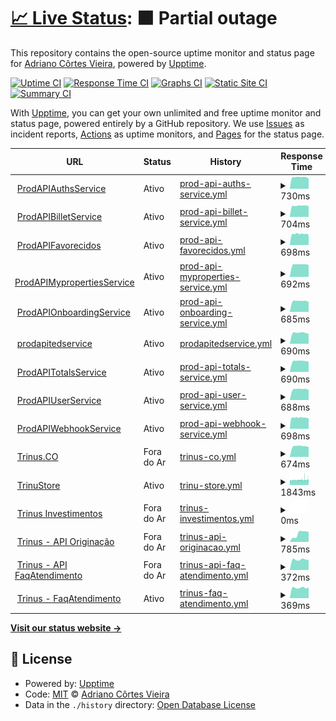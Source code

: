 # [📈 Live Status](https://adrianocortes.github.io/TrinusTech): <!--live status--> **🟧 Partial outage**

This repository contains the open-source uptime monitor and status page for [Adriano Côrtes Vieira](https://adrianocortes.github.io/TrinusTech), powered by [Upptime](https://github.com/upptime/upptime).

[![Uptime CI](https://github.com/adrianocortes/TrinusTech/workflows/Uptime%20CI/badge.svg)](https://github.com/adrianocortes/TrinusTech/actions?query=workflow%3A%22Uptime+CI%22)
[![Response Time CI](https://github.com/adrianocortes/TrinusTech/workflows/Response%20Time%20CI/badge.svg)](https://github.com/adrianocortes/TrinusTech/actions?query=workflow%3A%22Response+Time+CI%22)
[![Graphs CI](https://github.com/adrianocortes/TrinusTech/workflows/Graphs%20CI/badge.svg)](https://github.com/adrianocortes/TrinusTech/actions?query=workflow%3A%22Graphs+CI%22)
[![Static Site CI](https://github.com/adrianocortes/TrinusTech/workflows/Static%20Site%20CI/badge.svg)](https://github.com/adrianocortes/TrinusTech/actions?query=workflow%3A%22Static+Site+CI%22)
[![Summary CI](https://github.com/adrianocortes/TrinusTech/workflows/Summary%20CI/badge.svg)](https://github.com/adrianocortes/TrinusTech/actions?query=workflow%3A%22Summary+CI%22)

With [Upptime](https://upptime.js.org), you can get your own unlimited and free uptime monitor and status page, powered entirely by a GitHub repository. We use [Issues](https://github.com/adrianocortes/TrinusTech/issues) as incident reports, [Actions](https://github.com/adrianocortes/TrinusTech/actions) as uptime monitors, and [Pages](https://adrianocortes.github.io/TrinusTech) for the status page.

<!--start: status pages-->
<!-- This summary is generated by Upptime (https://github.com/upptime/upptime) -->
<!-- Do not edit this manually, your changes will be overwritten -->
<!-- prettier-ignore -->
| URL | Status | History | Response Time | Uptime |
| --- | ------ | ------- | ------------- | ------ |
| <img alt="" src="https://favicons.githubusercontent.com/prodapiauthservice.azurewebsites.net" height="13"> [ProdAPIAuthsService](https://prodapiauthservice.azurewebsites.net/swagger/index.html) | Ativo | [prod-api-auths-service.yml](https://github.com/adrianocortes/TrinusTech/commits/HEAD/history/prod-api-auths-service.yml) | <details><summary><img alt="Response time graph" src="./graphs/prod-api-auths-service/response-time-week.png" height="20"> 730ms</summary><br><a href="https://adrianocortes.github.io/TrinusTech/history/prod-api-auths-service"><img alt="Response time 726" src="https://img.shields.io/endpoint?url=https%3A%2F%2Fraw.githubusercontent.com%2Fadrianocortes%2FTrinusTech%2FHEAD%2Fapi%2Fprod-api-auths-service%2Fresponse-time.json"></a><br><a href="https://adrianocortes.github.io/TrinusTech/history/prod-api-auths-service"><img alt="24-hour response time 643" src="https://img.shields.io/endpoint?url=https%3A%2F%2Fraw.githubusercontent.com%2Fadrianocortes%2FTrinusTech%2FHEAD%2Fapi%2Fprod-api-auths-service%2Fresponse-time-day.json"></a><br><a href="https://adrianocortes.github.io/TrinusTech/history/prod-api-auths-service"><img alt="7-day response time 730" src="https://img.shields.io/endpoint?url=https%3A%2F%2Fraw.githubusercontent.com%2Fadrianocortes%2FTrinusTech%2FHEAD%2Fapi%2Fprod-api-auths-service%2Fresponse-time-week.json"></a><br><a href="https://adrianocortes.github.io/TrinusTech/history/prod-api-auths-service"><img alt="30-day response time 724" src="https://img.shields.io/endpoint?url=https%3A%2F%2Fraw.githubusercontent.com%2Fadrianocortes%2FTrinusTech%2FHEAD%2Fapi%2Fprod-api-auths-service%2Fresponse-time-month.json"></a><br><a href="https://adrianocortes.github.io/TrinusTech/history/prod-api-auths-service"><img alt="1-year response time 726" src="https://img.shields.io/endpoint?url=https%3A%2F%2Fraw.githubusercontent.com%2Fadrianocortes%2FTrinusTech%2FHEAD%2Fapi%2Fprod-api-auths-service%2Fresponse-time-year.json"></a></details> | <details><summary><a href="https://adrianocortes.github.io/TrinusTech/history/prod-api-auths-service">100.00%</a></summary><a href="https://adrianocortes.github.io/TrinusTech/history/prod-api-auths-service"><img alt="All-time uptime 100.00%" src="https://img.shields.io/endpoint?url=https%3A%2F%2Fraw.githubusercontent.com%2Fadrianocortes%2FTrinusTech%2FHEAD%2Fapi%2Fprod-api-auths-service%2Fuptime.json"></a><br><a href="https://adrianocortes.github.io/TrinusTech/history/prod-api-auths-service"><img alt="24-hour uptime 100.00%" src="https://img.shields.io/endpoint?url=https%3A%2F%2Fraw.githubusercontent.com%2Fadrianocortes%2FTrinusTech%2FHEAD%2Fapi%2Fprod-api-auths-service%2Fuptime-day.json"></a><br><a href="https://adrianocortes.github.io/TrinusTech/history/prod-api-auths-service"><img alt="7-day uptime 100.00%" src="https://img.shields.io/endpoint?url=https%3A%2F%2Fraw.githubusercontent.com%2Fadrianocortes%2FTrinusTech%2FHEAD%2Fapi%2Fprod-api-auths-service%2Fuptime-week.json"></a><br><a href="https://adrianocortes.github.io/TrinusTech/history/prod-api-auths-service"><img alt="30-day uptime 100.00%" src="https://img.shields.io/endpoint?url=https%3A%2F%2Fraw.githubusercontent.com%2Fadrianocortes%2FTrinusTech%2FHEAD%2Fapi%2Fprod-api-auths-service%2Fuptime-month.json"></a><br><a href="https://adrianocortes.github.io/TrinusTech/history/prod-api-auths-service"><img alt="1-year uptime 100.00%" src="https://img.shields.io/endpoint?url=https%3A%2F%2Fraw.githubusercontent.com%2Fadrianocortes%2FTrinusTech%2FHEAD%2Fapi%2Fprod-api-auths-service%2Fuptime-year.json"></a></details>
| <img alt="" src="https://favicons.githubusercontent.com/prodapibilletservice.azurewebsites.net" height="13"> [ProdAPIBilletService](https://prodapibilletservice.azurewebsites.net/swagger/index.html) | Ativo | [prod-api-billet-service.yml](https://github.com/adrianocortes/TrinusTech/commits/HEAD/history/prod-api-billet-service.yml) | <details><summary><img alt="Response time graph" src="./graphs/prod-api-billet-service/response-time-week.png" height="20"> 704ms</summary><br><a href="https://adrianocortes.github.io/TrinusTech/history/prod-api-billet-service"><img alt="Response time 711" src="https://img.shields.io/endpoint?url=https%3A%2F%2Fraw.githubusercontent.com%2Fadrianocortes%2FTrinusTech%2FHEAD%2Fapi%2Fprod-api-billet-service%2Fresponse-time.json"></a><br><a href="https://adrianocortes.github.io/TrinusTech/history/prod-api-billet-service"><img alt="24-hour response time 678" src="https://img.shields.io/endpoint?url=https%3A%2F%2Fraw.githubusercontent.com%2Fadrianocortes%2FTrinusTech%2FHEAD%2Fapi%2Fprod-api-billet-service%2Fresponse-time-day.json"></a><br><a href="https://adrianocortes.github.io/TrinusTech/history/prod-api-billet-service"><img alt="7-day response time 704" src="https://img.shields.io/endpoint?url=https%3A%2F%2Fraw.githubusercontent.com%2Fadrianocortes%2FTrinusTech%2FHEAD%2Fapi%2Fprod-api-billet-service%2Fresponse-time-week.json"></a><br><a href="https://adrianocortes.github.io/TrinusTech/history/prod-api-billet-service"><img alt="30-day response time 696" src="https://img.shields.io/endpoint?url=https%3A%2F%2Fraw.githubusercontent.com%2Fadrianocortes%2FTrinusTech%2FHEAD%2Fapi%2Fprod-api-billet-service%2Fresponse-time-month.json"></a><br><a href="https://adrianocortes.github.io/TrinusTech/history/prod-api-billet-service"><img alt="1-year response time 711" src="https://img.shields.io/endpoint?url=https%3A%2F%2Fraw.githubusercontent.com%2Fadrianocortes%2FTrinusTech%2FHEAD%2Fapi%2Fprod-api-billet-service%2Fresponse-time-year.json"></a></details> | <details><summary><a href="https://adrianocortes.github.io/TrinusTech/history/prod-api-billet-service">100.00%</a></summary><a href="https://adrianocortes.github.io/TrinusTech/history/prod-api-billet-service"><img alt="All-time uptime 100.00%" src="https://img.shields.io/endpoint?url=https%3A%2F%2Fraw.githubusercontent.com%2Fadrianocortes%2FTrinusTech%2FHEAD%2Fapi%2Fprod-api-billet-service%2Fuptime.json"></a><br><a href="https://adrianocortes.github.io/TrinusTech/history/prod-api-billet-service"><img alt="24-hour uptime 100.00%" src="https://img.shields.io/endpoint?url=https%3A%2F%2Fraw.githubusercontent.com%2Fadrianocortes%2FTrinusTech%2FHEAD%2Fapi%2Fprod-api-billet-service%2Fuptime-day.json"></a><br><a href="https://adrianocortes.github.io/TrinusTech/history/prod-api-billet-service"><img alt="7-day uptime 100.00%" src="https://img.shields.io/endpoint?url=https%3A%2F%2Fraw.githubusercontent.com%2Fadrianocortes%2FTrinusTech%2FHEAD%2Fapi%2Fprod-api-billet-service%2Fuptime-week.json"></a><br><a href="https://adrianocortes.github.io/TrinusTech/history/prod-api-billet-service"><img alt="30-day uptime 100.00%" src="https://img.shields.io/endpoint?url=https%3A%2F%2Fraw.githubusercontent.com%2Fadrianocortes%2FTrinusTech%2FHEAD%2Fapi%2Fprod-api-billet-service%2Fuptime-month.json"></a><br><a href="https://adrianocortes.github.io/TrinusTech/history/prod-api-billet-service"><img alt="1-year uptime 100.00%" src="https://img.shields.io/endpoint?url=https%3A%2F%2Fraw.githubusercontent.com%2Fadrianocortes%2FTrinusTech%2FHEAD%2Fapi%2Fprod-api-billet-service%2Fuptime-year.json"></a></details>
| <img alt="" src="https://favicons.githubusercontent.com/prodapifavorecidos.azurewebsites.net" height="13"> [ProdAPIFavorecidos](https://prodapifavorecidos.azurewebsites.net/swagger/index.html) | Ativo | [prod-api-favorecidos.yml](https://github.com/adrianocortes/TrinusTech/commits/HEAD/history/prod-api-favorecidos.yml) | <details><summary><img alt="Response time graph" src="./graphs/prod-api-favorecidos/response-time-week.png" height="20"> 698ms</summary><br><a href="https://adrianocortes.github.io/TrinusTech/history/prod-api-favorecidos"><img alt="Response time 695" src="https://img.shields.io/endpoint?url=https%3A%2F%2Fraw.githubusercontent.com%2Fadrianocortes%2FTrinusTech%2FHEAD%2Fapi%2Fprod-api-favorecidos%2Fresponse-time.json"></a><br><a href="https://adrianocortes.github.io/TrinusTech/history/prod-api-favorecidos"><img alt="24-hour response time 634" src="https://img.shields.io/endpoint?url=https%3A%2F%2Fraw.githubusercontent.com%2Fadrianocortes%2FTrinusTech%2FHEAD%2Fapi%2Fprod-api-favorecidos%2Fresponse-time-day.json"></a><br><a href="https://adrianocortes.github.io/TrinusTech/history/prod-api-favorecidos"><img alt="7-day response time 698" src="https://img.shields.io/endpoint?url=https%3A%2F%2Fraw.githubusercontent.com%2Fadrianocortes%2FTrinusTech%2FHEAD%2Fapi%2Fprod-api-favorecidos%2Fresponse-time-week.json"></a><br><a href="https://adrianocortes.github.io/TrinusTech/history/prod-api-favorecidos"><img alt="30-day response time 694" src="https://img.shields.io/endpoint?url=https%3A%2F%2Fraw.githubusercontent.com%2Fadrianocortes%2FTrinusTech%2FHEAD%2Fapi%2Fprod-api-favorecidos%2Fresponse-time-month.json"></a><br><a href="https://adrianocortes.github.io/TrinusTech/history/prod-api-favorecidos"><img alt="1-year response time 695" src="https://img.shields.io/endpoint?url=https%3A%2F%2Fraw.githubusercontent.com%2Fadrianocortes%2FTrinusTech%2FHEAD%2Fapi%2Fprod-api-favorecidos%2Fresponse-time-year.json"></a></details> | <details><summary><a href="https://adrianocortes.github.io/TrinusTech/history/prod-api-favorecidos">100.00%</a></summary><a href="https://adrianocortes.github.io/TrinusTech/history/prod-api-favorecidos"><img alt="All-time uptime 100.00%" src="https://img.shields.io/endpoint?url=https%3A%2F%2Fraw.githubusercontent.com%2Fadrianocortes%2FTrinusTech%2FHEAD%2Fapi%2Fprod-api-favorecidos%2Fuptime.json"></a><br><a href="https://adrianocortes.github.io/TrinusTech/history/prod-api-favorecidos"><img alt="24-hour uptime 100.00%" src="https://img.shields.io/endpoint?url=https%3A%2F%2Fraw.githubusercontent.com%2Fadrianocortes%2FTrinusTech%2FHEAD%2Fapi%2Fprod-api-favorecidos%2Fuptime-day.json"></a><br><a href="https://adrianocortes.github.io/TrinusTech/history/prod-api-favorecidos"><img alt="7-day uptime 100.00%" src="https://img.shields.io/endpoint?url=https%3A%2F%2Fraw.githubusercontent.com%2Fadrianocortes%2FTrinusTech%2FHEAD%2Fapi%2Fprod-api-favorecidos%2Fuptime-week.json"></a><br><a href="https://adrianocortes.github.io/TrinusTech/history/prod-api-favorecidos"><img alt="30-day uptime 100.00%" src="https://img.shields.io/endpoint?url=https%3A%2F%2Fraw.githubusercontent.com%2Fadrianocortes%2FTrinusTech%2FHEAD%2Fapi%2Fprod-api-favorecidos%2Fuptime-month.json"></a><br><a href="https://adrianocortes.github.io/TrinusTech/history/prod-api-favorecidos"><img alt="1-year uptime 100.00%" src="https://img.shields.io/endpoint?url=https%3A%2F%2Fraw.githubusercontent.com%2Fadrianocortes%2FTrinusTech%2FHEAD%2Fapi%2Fprod-api-favorecidos%2Fuptime-year.json"></a></details>
| <img alt="" src="https://favicons.githubusercontent.com/prodapimypropertiesservice.azurewebsites.net" height="13"> [ProdAPIMypropertiesService](https://prodapimypropertiesservice.azurewebsites.net/swagger/index.html) | Ativo | [prod-api-myproperties-service.yml](https://github.com/adrianocortes/TrinusTech/commits/HEAD/history/prod-api-myproperties-service.yml) | <details><summary><img alt="Response time graph" src="./graphs/prod-api-myproperties-service/response-time-week.png" height="20"> 692ms</summary><br><a href="https://adrianocortes.github.io/TrinusTech/history/prod-api-myproperties-service"><img alt="Response time 694" src="https://img.shields.io/endpoint?url=https%3A%2F%2Fraw.githubusercontent.com%2Fadrianocortes%2FTrinusTech%2FHEAD%2Fapi%2Fprod-api-myproperties-service%2Fresponse-time.json"></a><br><a href="https://adrianocortes.github.io/TrinusTech/history/prod-api-myproperties-service"><img alt="24-hour response time 668" src="https://img.shields.io/endpoint?url=https%3A%2F%2Fraw.githubusercontent.com%2Fadrianocortes%2FTrinusTech%2FHEAD%2Fapi%2Fprod-api-myproperties-service%2Fresponse-time-day.json"></a><br><a href="https://adrianocortes.github.io/TrinusTech/history/prod-api-myproperties-service"><img alt="7-day response time 692" src="https://img.shields.io/endpoint?url=https%3A%2F%2Fraw.githubusercontent.com%2Fadrianocortes%2FTrinusTech%2FHEAD%2Fapi%2Fprod-api-myproperties-service%2Fresponse-time-week.json"></a><br><a href="https://adrianocortes.github.io/TrinusTech/history/prod-api-myproperties-service"><img alt="30-day response time 685" src="https://img.shields.io/endpoint?url=https%3A%2F%2Fraw.githubusercontent.com%2Fadrianocortes%2FTrinusTech%2FHEAD%2Fapi%2Fprod-api-myproperties-service%2Fresponse-time-month.json"></a><br><a href="https://adrianocortes.github.io/TrinusTech/history/prod-api-myproperties-service"><img alt="1-year response time 694" src="https://img.shields.io/endpoint?url=https%3A%2F%2Fraw.githubusercontent.com%2Fadrianocortes%2FTrinusTech%2FHEAD%2Fapi%2Fprod-api-myproperties-service%2Fresponse-time-year.json"></a></details> | <details><summary><a href="https://adrianocortes.github.io/TrinusTech/history/prod-api-myproperties-service">100.00%</a></summary><a href="https://adrianocortes.github.io/TrinusTech/history/prod-api-myproperties-service"><img alt="All-time uptime 100.00%" src="https://img.shields.io/endpoint?url=https%3A%2F%2Fraw.githubusercontent.com%2Fadrianocortes%2FTrinusTech%2FHEAD%2Fapi%2Fprod-api-myproperties-service%2Fuptime.json"></a><br><a href="https://adrianocortes.github.io/TrinusTech/history/prod-api-myproperties-service"><img alt="24-hour uptime 100.00%" src="https://img.shields.io/endpoint?url=https%3A%2F%2Fraw.githubusercontent.com%2Fadrianocortes%2FTrinusTech%2FHEAD%2Fapi%2Fprod-api-myproperties-service%2Fuptime-day.json"></a><br><a href="https://adrianocortes.github.io/TrinusTech/history/prod-api-myproperties-service"><img alt="7-day uptime 100.00%" src="https://img.shields.io/endpoint?url=https%3A%2F%2Fraw.githubusercontent.com%2Fadrianocortes%2FTrinusTech%2FHEAD%2Fapi%2Fprod-api-myproperties-service%2Fuptime-week.json"></a><br><a href="https://adrianocortes.github.io/TrinusTech/history/prod-api-myproperties-service"><img alt="30-day uptime 100.00%" src="https://img.shields.io/endpoint?url=https%3A%2F%2Fraw.githubusercontent.com%2Fadrianocortes%2FTrinusTech%2FHEAD%2Fapi%2Fprod-api-myproperties-service%2Fuptime-month.json"></a><br><a href="https://adrianocortes.github.io/TrinusTech/history/prod-api-myproperties-service"><img alt="1-year uptime 100.00%" src="https://img.shields.io/endpoint?url=https%3A%2F%2Fraw.githubusercontent.com%2Fadrianocortes%2FTrinusTech%2FHEAD%2Fapi%2Fprod-api-myproperties-service%2Fuptime-year.json"></a></details>
| <img alt="" src="https://favicons.githubusercontent.com/prodapionboardingservice.azurewebsites.net" height="13"> [ProdAPIOnboardingService](https://prodapionboardingservice.azurewebsites.net/swagger/index.html) | Ativo | [prod-api-onboarding-service.yml](https://github.com/adrianocortes/TrinusTech/commits/HEAD/history/prod-api-onboarding-service.yml) | <details><summary><img alt="Response time graph" src="./graphs/prod-api-onboarding-service/response-time-week.png" height="20"> 685ms</summary><br><a href="https://adrianocortes.github.io/TrinusTech/history/prod-api-onboarding-service"><img alt="Response time 683" src="https://img.shields.io/endpoint?url=https%3A%2F%2Fraw.githubusercontent.com%2Fadrianocortes%2FTrinusTech%2FHEAD%2Fapi%2Fprod-api-onboarding-service%2Fresponse-time.json"></a><br><a href="https://adrianocortes.github.io/TrinusTech/history/prod-api-onboarding-service"><img alt="24-hour response time 624" src="https://img.shields.io/endpoint?url=https%3A%2F%2Fraw.githubusercontent.com%2Fadrianocortes%2FTrinusTech%2FHEAD%2Fapi%2Fprod-api-onboarding-service%2Fresponse-time-day.json"></a><br><a href="https://adrianocortes.github.io/TrinusTech/history/prod-api-onboarding-service"><img alt="7-day response time 685" src="https://img.shields.io/endpoint?url=https%3A%2F%2Fraw.githubusercontent.com%2Fadrianocortes%2FTrinusTech%2FHEAD%2Fapi%2Fprod-api-onboarding-service%2Fresponse-time-week.json"></a><br><a href="https://adrianocortes.github.io/TrinusTech/history/prod-api-onboarding-service"><img alt="30-day response time 679" src="https://img.shields.io/endpoint?url=https%3A%2F%2Fraw.githubusercontent.com%2Fadrianocortes%2FTrinusTech%2FHEAD%2Fapi%2Fprod-api-onboarding-service%2Fresponse-time-month.json"></a><br><a href="https://adrianocortes.github.io/TrinusTech/history/prod-api-onboarding-service"><img alt="1-year response time 683" src="https://img.shields.io/endpoint?url=https%3A%2F%2Fraw.githubusercontent.com%2Fadrianocortes%2FTrinusTech%2FHEAD%2Fapi%2Fprod-api-onboarding-service%2Fresponse-time-year.json"></a></details> | <details><summary><a href="https://adrianocortes.github.io/TrinusTech/history/prod-api-onboarding-service">100.00%</a></summary><a href="https://adrianocortes.github.io/TrinusTech/history/prod-api-onboarding-service"><img alt="All-time uptime 100.00%" src="https://img.shields.io/endpoint?url=https%3A%2F%2Fraw.githubusercontent.com%2Fadrianocortes%2FTrinusTech%2FHEAD%2Fapi%2Fprod-api-onboarding-service%2Fuptime.json"></a><br><a href="https://adrianocortes.github.io/TrinusTech/history/prod-api-onboarding-service"><img alt="24-hour uptime 100.00%" src="https://img.shields.io/endpoint?url=https%3A%2F%2Fraw.githubusercontent.com%2Fadrianocortes%2FTrinusTech%2FHEAD%2Fapi%2Fprod-api-onboarding-service%2Fuptime-day.json"></a><br><a href="https://adrianocortes.github.io/TrinusTech/history/prod-api-onboarding-service"><img alt="7-day uptime 100.00%" src="https://img.shields.io/endpoint?url=https%3A%2F%2Fraw.githubusercontent.com%2Fadrianocortes%2FTrinusTech%2FHEAD%2Fapi%2Fprod-api-onboarding-service%2Fuptime-week.json"></a><br><a href="https://adrianocortes.github.io/TrinusTech/history/prod-api-onboarding-service"><img alt="30-day uptime 100.00%" src="https://img.shields.io/endpoint?url=https%3A%2F%2Fraw.githubusercontent.com%2Fadrianocortes%2FTrinusTech%2FHEAD%2Fapi%2Fprod-api-onboarding-service%2Fuptime-month.json"></a><br><a href="https://adrianocortes.github.io/TrinusTech/history/prod-api-onboarding-service"><img alt="1-year uptime 100.00%" src="https://img.shields.io/endpoint?url=https%3A%2F%2Fraw.githubusercontent.com%2Fadrianocortes%2FTrinusTech%2FHEAD%2Fapi%2Fprod-api-onboarding-service%2Fuptime-year.json"></a></details>
| <img alt="" src="https://favicons.githubusercontent.com/prodapitedservice.azurewebsites.net" height="13"> [prodapitedservice](https://prodapitedservice.azurewebsites.net/swagger/index.html) | Ativo | [prodapitedservice.yml](https://github.com/adrianocortes/TrinusTech/commits/HEAD/history/prodapitedservice.yml) | <details><summary><img alt="Response time graph" src="./graphs/prodapitedservice/response-time-week.png" height="20"> 690ms</summary><br><a href="https://adrianocortes.github.io/TrinusTech/history/prodapitedservice"><img alt="Response time 686" src="https://img.shields.io/endpoint?url=https%3A%2F%2Fraw.githubusercontent.com%2Fadrianocortes%2FTrinusTech%2FHEAD%2Fapi%2Fprodapitedservice%2Fresponse-time.json"></a><br><a href="https://adrianocortes.github.io/TrinusTech/history/prodapitedservice"><img alt="24-hour response time 629" src="https://img.shields.io/endpoint?url=https%3A%2F%2Fraw.githubusercontent.com%2Fadrianocortes%2FTrinusTech%2FHEAD%2Fapi%2Fprodapitedservice%2Fresponse-time-day.json"></a><br><a href="https://adrianocortes.github.io/TrinusTech/history/prodapitedservice"><img alt="7-day response time 690" src="https://img.shields.io/endpoint?url=https%3A%2F%2Fraw.githubusercontent.com%2Fadrianocortes%2FTrinusTech%2FHEAD%2Fapi%2Fprodapitedservice%2Fresponse-time-week.json"></a><br><a href="https://adrianocortes.github.io/TrinusTech/history/prodapitedservice"><img alt="30-day response time 682" src="https://img.shields.io/endpoint?url=https%3A%2F%2Fraw.githubusercontent.com%2Fadrianocortes%2FTrinusTech%2FHEAD%2Fapi%2Fprodapitedservice%2Fresponse-time-month.json"></a><br><a href="https://adrianocortes.github.io/TrinusTech/history/prodapitedservice"><img alt="1-year response time 686" src="https://img.shields.io/endpoint?url=https%3A%2F%2Fraw.githubusercontent.com%2Fadrianocortes%2FTrinusTech%2FHEAD%2Fapi%2Fprodapitedservice%2Fresponse-time-year.json"></a></details> | <details><summary><a href="https://adrianocortes.github.io/TrinusTech/history/prodapitedservice">100.00%</a></summary><a href="https://adrianocortes.github.io/TrinusTech/history/prodapitedservice"><img alt="All-time uptime 100.00%" src="https://img.shields.io/endpoint?url=https%3A%2F%2Fraw.githubusercontent.com%2Fadrianocortes%2FTrinusTech%2FHEAD%2Fapi%2Fprodapitedservice%2Fuptime.json"></a><br><a href="https://adrianocortes.github.io/TrinusTech/history/prodapitedservice"><img alt="24-hour uptime 100.00%" src="https://img.shields.io/endpoint?url=https%3A%2F%2Fraw.githubusercontent.com%2Fadrianocortes%2FTrinusTech%2FHEAD%2Fapi%2Fprodapitedservice%2Fuptime-day.json"></a><br><a href="https://adrianocortes.github.io/TrinusTech/history/prodapitedservice"><img alt="7-day uptime 100.00%" src="https://img.shields.io/endpoint?url=https%3A%2F%2Fraw.githubusercontent.com%2Fadrianocortes%2FTrinusTech%2FHEAD%2Fapi%2Fprodapitedservice%2Fuptime-week.json"></a><br><a href="https://adrianocortes.github.io/TrinusTech/history/prodapitedservice"><img alt="30-day uptime 100.00%" src="https://img.shields.io/endpoint?url=https%3A%2F%2Fraw.githubusercontent.com%2Fadrianocortes%2FTrinusTech%2FHEAD%2Fapi%2Fprodapitedservice%2Fuptime-month.json"></a><br><a href="https://adrianocortes.github.io/TrinusTech/history/prodapitedservice"><img alt="1-year uptime 100.00%" src="https://img.shields.io/endpoint?url=https%3A%2F%2Fraw.githubusercontent.com%2Fadrianocortes%2FTrinusTech%2FHEAD%2Fapi%2Fprodapitedservice%2Fuptime-year.json"></a></details>
| <img alt="" src="https://favicons.githubusercontent.com/prodapitotalsservice.azurewebsites.net" height="13"> [ProdAPITotalsService](https://prodapitotalsservice.azurewebsites.net/swagger/index.html) | Ativo | [prod-api-totals-service.yml](https://github.com/adrianocortes/TrinusTech/commits/HEAD/history/prod-api-totals-service.yml) | <details><summary><img alt="Response time graph" src="./graphs/prod-api-totals-service/response-time-week.png" height="20"> 690ms</summary><br><a href="https://adrianocortes.github.io/TrinusTech/history/prod-api-totals-service"><img alt="Response time 684" src="https://img.shields.io/endpoint?url=https%3A%2F%2Fraw.githubusercontent.com%2Fadrianocortes%2FTrinusTech%2FHEAD%2Fapi%2Fprod-api-totals-service%2Fresponse-time.json"></a><br><a href="https://adrianocortes.github.io/TrinusTech/history/prod-api-totals-service"><img alt="24-hour response time 657" src="https://img.shields.io/endpoint?url=https%3A%2F%2Fraw.githubusercontent.com%2Fadrianocortes%2FTrinusTech%2FHEAD%2Fapi%2Fprod-api-totals-service%2Fresponse-time-day.json"></a><br><a href="https://adrianocortes.github.io/TrinusTech/history/prod-api-totals-service"><img alt="7-day response time 690" src="https://img.shields.io/endpoint?url=https%3A%2F%2Fraw.githubusercontent.com%2Fadrianocortes%2FTrinusTech%2FHEAD%2Fapi%2Fprod-api-totals-service%2Fresponse-time-week.json"></a><br><a href="https://adrianocortes.github.io/TrinusTech/history/prod-api-totals-service"><img alt="30-day response time 679" src="https://img.shields.io/endpoint?url=https%3A%2F%2Fraw.githubusercontent.com%2Fadrianocortes%2FTrinusTech%2FHEAD%2Fapi%2Fprod-api-totals-service%2Fresponse-time-month.json"></a><br><a href="https://adrianocortes.github.io/TrinusTech/history/prod-api-totals-service"><img alt="1-year response time 684" src="https://img.shields.io/endpoint?url=https%3A%2F%2Fraw.githubusercontent.com%2Fadrianocortes%2FTrinusTech%2FHEAD%2Fapi%2Fprod-api-totals-service%2Fresponse-time-year.json"></a></details> | <details><summary><a href="https://adrianocortes.github.io/TrinusTech/history/prod-api-totals-service">100.00%</a></summary><a href="https://adrianocortes.github.io/TrinusTech/history/prod-api-totals-service"><img alt="All-time uptime 100.00%" src="https://img.shields.io/endpoint?url=https%3A%2F%2Fraw.githubusercontent.com%2Fadrianocortes%2FTrinusTech%2FHEAD%2Fapi%2Fprod-api-totals-service%2Fuptime.json"></a><br><a href="https://adrianocortes.github.io/TrinusTech/history/prod-api-totals-service"><img alt="24-hour uptime 100.00%" src="https://img.shields.io/endpoint?url=https%3A%2F%2Fraw.githubusercontent.com%2Fadrianocortes%2FTrinusTech%2FHEAD%2Fapi%2Fprod-api-totals-service%2Fuptime-day.json"></a><br><a href="https://adrianocortes.github.io/TrinusTech/history/prod-api-totals-service"><img alt="7-day uptime 100.00%" src="https://img.shields.io/endpoint?url=https%3A%2F%2Fraw.githubusercontent.com%2Fadrianocortes%2FTrinusTech%2FHEAD%2Fapi%2Fprod-api-totals-service%2Fuptime-week.json"></a><br><a href="https://adrianocortes.github.io/TrinusTech/history/prod-api-totals-service"><img alt="30-day uptime 100.00%" src="https://img.shields.io/endpoint?url=https%3A%2F%2Fraw.githubusercontent.com%2Fadrianocortes%2FTrinusTech%2FHEAD%2Fapi%2Fprod-api-totals-service%2Fuptime-month.json"></a><br><a href="https://adrianocortes.github.io/TrinusTech/history/prod-api-totals-service"><img alt="1-year uptime 100.00%" src="https://img.shields.io/endpoint?url=https%3A%2F%2Fraw.githubusercontent.com%2Fadrianocortes%2FTrinusTech%2FHEAD%2Fapi%2Fprod-api-totals-service%2Fuptime-year.json"></a></details>
| <img alt="" src="https://favicons.githubusercontent.com/prodapiuserservice.azurewebsites.net" height="13"> [ProdAPIUserService](https://prodapiuserservice.azurewebsites.net/swagger/index.html) | Ativo | [prod-api-user-service.yml](https://github.com/adrianocortes/TrinusTech/commits/HEAD/history/prod-api-user-service.yml) | <details><summary><img alt="Response time graph" src="./graphs/prod-api-user-service/response-time-week.png" height="20"> 688ms</summary><br><a href="https://adrianocortes.github.io/TrinusTech/history/prod-api-user-service"><img alt="Response time 679" src="https://img.shields.io/endpoint?url=https%3A%2F%2Fraw.githubusercontent.com%2Fadrianocortes%2FTrinusTech%2FHEAD%2Fapi%2Fprod-api-user-service%2Fresponse-time.json"></a><br><a href="https://adrianocortes.github.io/TrinusTech/history/prod-api-user-service"><img alt="24-hour response time 642" src="https://img.shields.io/endpoint?url=https%3A%2F%2Fraw.githubusercontent.com%2Fadrianocortes%2FTrinusTech%2FHEAD%2Fapi%2Fprod-api-user-service%2Fresponse-time-day.json"></a><br><a href="https://adrianocortes.github.io/TrinusTech/history/prod-api-user-service"><img alt="7-day response time 688" src="https://img.shields.io/endpoint?url=https%3A%2F%2Fraw.githubusercontent.com%2Fadrianocortes%2FTrinusTech%2FHEAD%2Fapi%2Fprod-api-user-service%2Fresponse-time-week.json"></a><br><a href="https://adrianocortes.github.io/TrinusTech/history/prod-api-user-service"><img alt="30-day response time 676" src="https://img.shields.io/endpoint?url=https%3A%2F%2Fraw.githubusercontent.com%2Fadrianocortes%2FTrinusTech%2FHEAD%2Fapi%2Fprod-api-user-service%2Fresponse-time-month.json"></a><br><a href="https://adrianocortes.github.io/TrinusTech/history/prod-api-user-service"><img alt="1-year response time 679" src="https://img.shields.io/endpoint?url=https%3A%2F%2Fraw.githubusercontent.com%2Fadrianocortes%2FTrinusTech%2FHEAD%2Fapi%2Fprod-api-user-service%2Fresponse-time-year.json"></a></details> | <details><summary><a href="https://adrianocortes.github.io/TrinusTech/history/prod-api-user-service">100.00%</a></summary><a href="https://adrianocortes.github.io/TrinusTech/history/prod-api-user-service"><img alt="All-time uptime 100.00%" src="https://img.shields.io/endpoint?url=https%3A%2F%2Fraw.githubusercontent.com%2Fadrianocortes%2FTrinusTech%2FHEAD%2Fapi%2Fprod-api-user-service%2Fuptime.json"></a><br><a href="https://adrianocortes.github.io/TrinusTech/history/prod-api-user-service"><img alt="24-hour uptime 100.00%" src="https://img.shields.io/endpoint?url=https%3A%2F%2Fraw.githubusercontent.com%2Fadrianocortes%2FTrinusTech%2FHEAD%2Fapi%2Fprod-api-user-service%2Fuptime-day.json"></a><br><a href="https://adrianocortes.github.io/TrinusTech/history/prod-api-user-service"><img alt="7-day uptime 100.00%" src="https://img.shields.io/endpoint?url=https%3A%2F%2Fraw.githubusercontent.com%2Fadrianocortes%2FTrinusTech%2FHEAD%2Fapi%2Fprod-api-user-service%2Fuptime-week.json"></a><br><a href="https://adrianocortes.github.io/TrinusTech/history/prod-api-user-service"><img alt="30-day uptime 100.00%" src="https://img.shields.io/endpoint?url=https%3A%2F%2Fraw.githubusercontent.com%2Fadrianocortes%2FTrinusTech%2FHEAD%2Fapi%2Fprod-api-user-service%2Fuptime-month.json"></a><br><a href="https://adrianocortes.github.io/TrinusTech/history/prod-api-user-service"><img alt="1-year uptime 100.00%" src="https://img.shields.io/endpoint?url=https%3A%2F%2Fraw.githubusercontent.com%2Fadrianocortes%2FTrinusTech%2FHEAD%2Fapi%2Fprod-api-user-service%2Fuptime-year.json"></a></details>
| <img alt="" src="https://favicons.githubusercontent.com/prodapiwebhookservice.azurewebsites.net" height="13"> [ProdAPIWebhookService](https://prodapiwebhookservice.azurewebsites.net/swagger/index.html) | Ativo | [prod-api-webhook-service.yml](https://github.com/adrianocortes/TrinusTech/commits/HEAD/history/prod-api-webhook-service.yml) | <details><summary><img alt="Response time graph" src="./graphs/prod-api-webhook-service/response-time-week.png" height="20"> 698ms</summary><br><a href="https://adrianocortes.github.io/TrinusTech/history/prod-api-webhook-service"><img alt="Response time 694" src="https://img.shields.io/endpoint?url=https%3A%2F%2Fraw.githubusercontent.com%2Fadrianocortes%2FTrinusTech%2FHEAD%2Fapi%2Fprod-api-webhook-service%2Fresponse-time.json"></a><br><a href="https://adrianocortes.github.io/TrinusTech/history/prod-api-webhook-service"><img alt="24-hour response time 648" src="https://img.shields.io/endpoint?url=https%3A%2F%2Fraw.githubusercontent.com%2Fadrianocortes%2FTrinusTech%2FHEAD%2Fapi%2Fprod-api-webhook-service%2Fresponse-time-day.json"></a><br><a href="https://adrianocortes.github.io/TrinusTech/history/prod-api-webhook-service"><img alt="7-day response time 698" src="https://img.shields.io/endpoint?url=https%3A%2F%2Fraw.githubusercontent.com%2Fadrianocortes%2FTrinusTech%2FHEAD%2Fapi%2Fprod-api-webhook-service%2Fresponse-time-week.json"></a><br><a href="https://adrianocortes.github.io/TrinusTech/history/prod-api-webhook-service"><img alt="30-day response time 707" src="https://img.shields.io/endpoint?url=https%3A%2F%2Fraw.githubusercontent.com%2Fadrianocortes%2FTrinusTech%2FHEAD%2Fapi%2Fprod-api-webhook-service%2Fresponse-time-month.json"></a><br><a href="https://adrianocortes.github.io/TrinusTech/history/prod-api-webhook-service"><img alt="1-year response time 694" src="https://img.shields.io/endpoint?url=https%3A%2F%2Fraw.githubusercontent.com%2Fadrianocortes%2FTrinusTech%2FHEAD%2Fapi%2Fprod-api-webhook-service%2Fresponse-time-year.json"></a></details> | <details><summary><a href="https://adrianocortes.github.io/TrinusTech/history/prod-api-webhook-service">98.34%</a></summary><a href="https://adrianocortes.github.io/TrinusTech/history/prod-api-webhook-service"><img alt="All-time uptime 99.59%" src="https://img.shields.io/endpoint?url=https%3A%2F%2Fraw.githubusercontent.com%2Fadrianocortes%2FTrinusTech%2FHEAD%2Fapi%2Fprod-api-webhook-service%2Fuptime.json"></a><br><a href="https://adrianocortes.github.io/TrinusTech/history/prod-api-webhook-service"><img alt="24-hour uptime 100.00%" src="https://img.shields.io/endpoint?url=https%3A%2F%2Fraw.githubusercontent.com%2Fadrianocortes%2FTrinusTech%2FHEAD%2Fapi%2Fprod-api-webhook-service%2Fuptime-day.json"></a><br><a href="https://adrianocortes.github.io/TrinusTech/history/prod-api-webhook-service"><img alt="7-day uptime 98.34%" src="https://img.shields.io/endpoint?url=https%3A%2F%2Fraw.githubusercontent.com%2Fadrianocortes%2FTrinusTech%2FHEAD%2Fapi%2Fprod-api-webhook-service%2Fuptime-week.json"></a><br><a href="https://adrianocortes.github.io/TrinusTech/history/prod-api-webhook-service"><img alt="30-day uptime 98.36%" src="https://img.shields.io/endpoint?url=https%3A%2F%2Fraw.githubusercontent.com%2Fadrianocortes%2FTrinusTech%2FHEAD%2Fapi%2Fprod-api-webhook-service%2Fuptime-month.json"></a><br><a href="https://adrianocortes.github.io/TrinusTech/history/prod-api-webhook-service"><img alt="1-year uptime 99.59%" src="https://img.shields.io/endpoint?url=https%3A%2F%2Fraw.githubusercontent.com%2Fadrianocortes%2FTrinusTech%2FHEAD%2Fapi%2Fprod-api-webhook-service%2Fuptime-year.json"></a></details>
| <img alt="" src="https://favicons.githubusercontent.com/trinus.co" height="13"> [Trinus.CO](https://trinus.co) | Fora do Ar | [trinus-co.yml](https://github.com/adrianocortes/TrinusTech/commits/HEAD/history/trinus-co.yml) | <details><summary><img alt="Response time graph" src="./graphs/trinus-co/response-time-week.png" height="20"> 674ms</summary><br><a href="https://adrianocortes.github.io/TrinusTech/history/trinus-co"><img alt="Response time 670" src="https://img.shields.io/endpoint?url=https%3A%2F%2Fraw.githubusercontent.com%2Fadrianocortes%2FTrinusTech%2FHEAD%2Fapi%2Ftrinus-co%2Fresponse-time.json"></a><br><a href="https://adrianocortes.github.io/TrinusTech/history/trinus-co"><img alt="24-hour response time 625" src="https://img.shields.io/endpoint?url=https%3A%2F%2Fraw.githubusercontent.com%2Fadrianocortes%2FTrinusTech%2FHEAD%2Fapi%2Ftrinus-co%2Fresponse-time-day.json"></a><br><a href="https://adrianocortes.github.io/TrinusTech/history/trinus-co"><img alt="7-day response time 674" src="https://img.shields.io/endpoint?url=https%3A%2F%2Fraw.githubusercontent.com%2Fadrianocortes%2FTrinusTech%2FHEAD%2Fapi%2Ftrinus-co%2Fresponse-time-week.json"></a><br><a href="https://adrianocortes.github.io/TrinusTech/history/trinus-co"><img alt="30-day response time 666" src="https://img.shields.io/endpoint?url=https%3A%2F%2Fraw.githubusercontent.com%2Fadrianocortes%2FTrinusTech%2FHEAD%2Fapi%2Ftrinus-co%2Fresponse-time-month.json"></a><br><a href="https://adrianocortes.github.io/TrinusTech/history/trinus-co"><img alt="1-year response time 670" src="https://img.shields.io/endpoint?url=https%3A%2F%2Fraw.githubusercontent.com%2Fadrianocortes%2FTrinusTech%2FHEAD%2Fapi%2Ftrinus-co%2Fresponse-time-year.json"></a></details> | <details><summary><a href="https://adrianocortes.github.io/TrinusTech/history/trinus-co">0.00%</a></summary><a href="https://adrianocortes.github.io/TrinusTech/history/trinus-co"><img alt="All-time uptime 30.74%" src="https://img.shields.io/endpoint?url=https%3A%2F%2Fraw.githubusercontent.com%2Fadrianocortes%2FTrinusTech%2FHEAD%2Fapi%2Ftrinus-co%2Fuptime.json"></a><br><a href="https://adrianocortes.github.io/TrinusTech/history/trinus-co"><img alt="24-hour uptime 0.00%" src="https://img.shields.io/endpoint?url=https%3A%2F%2Fraw.githubusercontent.com%2Fadrianocortes%2FTrinusTech%2FHEAD%2Fapi%2Ftrinus-co%2Fuptime-day.json"></a><br><a href="https://adrianocortes.github.io/TrinusTech/history/trinus-co"><img alt="7-day uptime 0.00%" src="https://img.shields.io/endpoint?url=https%3A%2F%2Fraw.githubusercontent.com%2Fadrianocortes%2FTrinusTech%2FHEAD%2Fapi%2Ftrinus-co%2Fuptime-week.json"></a><br><a href="https://adrianocortes.github.io/TrinusTech/history/trinus-co"><img alt="30-day uptime 0.00%" src="https://img.shields.io/endpoint?url=https%3A%2F%2Fraw.githubusercontent.com%2Fadrianocortes%2FTrinusTech%2FHEAD%2Fapi%2Ftrinus-co%2Fuptime-month.json"></a><br><a href="https://adrianocortes.github.io/TrinusTech/history/trinus-co"><img alt="1-year uptime 30.74%" src="https://img.shields.io/endpoint?url=https%3A%2F%2Fraw.githubusercontent.com%2Fadrianocortes%2FTrinusTech%2FHEAD%2Fapi%2Ftrinus-co%2Fuptime-year.json"></a></details>
| <img alt="" src="https://favicons.githubusercontent.com/trinustore.trinus.co" height="13"> [TrinuStore](http://trinustore.trinus.co) | Ativo | [trinu-store.yml](https://github.com/adrianocortes/TrinusTech/commits/HEAD/history/trinu-store.yml) | <details><summary><img alt="Response time graph" src="./graphs/trinu-store/response-time-week.png" height="20"> 1843ms</summary><br><a href="https://adrianocortes.github.io/TrinusTech/history/trinu-store"><img alt="Response time 1893" src="https://img.shields.io/endpoint?url=https%3A%2F%2Fraw.githubusercontent.com%2Fadrianocortes%2FTrinusTech%2FHEAD%2Fapi%2Ftrinu-store%2Fresponse-time.json"></a><br><a href="https://adrianocortes.github.io/TrinusTech/history/trinu-store"><img alt="24-hour response time 1871" src="https://img.shields.io/endpoint?url=https%3A%2F%2Fraw.githubusercontent.com%2Fadrianocortes%2FTrinusTech%2FHEAD%2Fapi%2Ftrinu-store%2Fresponse-time-day.json"></a><br><a href="https://adrianocortes.github.io/TrinusTech/history/trinu-store"><img alt="7-day response time 1843" src="https://img.shields.io/endpoint?url=https%3A%2F%2Fraw.githubusercontent.com%2Fadrianocortes%2FTrinusTech%2FHEAD%2Fapi%2Ftrinu-store%2Fresponse-time-week.json"></a><br><a href="https://adrianocortes.github.io/TrinusTech/history/trinu-store"><img alt="30-day response time 1775" src="https://img.shields.io/endpoint?url=https%3A%2F%2Fraw.githubusercontent.com%2Fadrianocortes%2FTrinusTech%2FHEAD%2Fapi%2Ftrinu-store%2Fresponse-time-month.json"></a><br><a href="https://adrianocortes.github.io/TrinusTech/history/trinu-store"><img alt="1-year response time 1893" src="https://img.shields.io/endpoint?url=https%3A%2F%2Fraw.githubusercontent.com%2Fadrianocortes%2FTrinusTech%2FHEAD%2Fapi%2Ftrinu-store%2Fresponse-time-year.json"></a></details> | <details><summary><a href="https://adrianocortes.github.io/TrinusTech/history/trinu-store">84.93%</a></summary><a href="https://adrianocortes.github.io/TrinusTech/history/trinu-store"><img alt="All-time uptime 98.47%" src="https://img.shields.io/endpoint?url=https%3A%2F%2Fraw.githubusercontent.com%2Fadrianocortes%2FTrinusTech%2FHEAD%2Fapi%2Ftrinu-store%2Fuptime.json"></a><br><a href="https://adrianocortes.github.io/TrinusTech/history/trinu-store"><img alt="24-hour uptime 73.64%" src="https://img.shields.io/endpoint?url=https%3A%2F%2Fraw.githubusercontent.com%2Fadrianocortes%2FTrinusTech%2FHEAD%2Fapi%2Ftrinu-store%2Fuptime-day.json"></a><br><a href="https://adrianocortes.github.io/TrinusTech/history/trinu-store"><img alt="7-day uptime 84.93%" src="https://img.shields.io/endpoint?url=https%3A%2F%2Fraw.githubusercontent.com%2Fadrianocortes%2FTrinusTech%2FHEAD%2Fapi%2Ftrinu-store%2Fuptime-week.json"></a><br><a href="https://adrianocortes.github.io/TrinusTech/history/trinu-store"><img alt="30-day uptime 93.97%" src="https://img.shields.io/endpoint?url=https%3A%2F%2Fraw.githubusercontent.com%2Fadrianocortes%2FTrinusTech%2FHEAD%2Fapi%2Ftrinu-store%2Fuptime-month.json"></a><br><a href="https://adrianocortes.github.io/TrinusTech/history/trinu-store"><img alt="1-year uptime 98.47%" src="https://img.shields.io/endpoint?url=https%3A%2F%2Fraw.githubusercontent.com%2Fadrianocortes%2FTrinusTech%2FHEAD%2Fapi%2Ftrinu-store%2Fuptime-year.json"></a></details>
| <img alt="" src="https://favicons.githubusercontent.com/trinusinvestimentos.com.br" height="13"> [Trinus Investimentos](http://trinusinvestimentos.com.br) | Fora do Ar | [trinus-investimentos.yml](https://github.com/adrianocortes/TrinusTech/commits/HEAD/history/trinus-investimentos.yml) | <details><summary><img alt="Response time graph" src="./graphs/trinus-investimentos/response-time-week.png" height="20"> 0ms</summary><br><a href="https://adrianocortes.github.io/TrinusTech/history/trinus-investimentos"><img alt="Response time 3053" src="https://img.shields.io/endpoint?url=https%3A%2F%2Fraw.githubusercontent.com%2Fadrianocortes%2FTrinusTech%2FHEAD%2Fapi%2Ftrinus-investimentos%2Fresponse-time.json"></a><br><a href="https://adrianocortes.github.io/TrinusTech/history/trinus-investimentos"><img alt="24-hour response time 0" src="https://img.shields.io/endpoint?url=https%3A%2F%2Fraw.githubusercontent.com%2Fadrianocortes%2FTrinusTech%2FHEAD%2Fapi%2Ftrinus-investimentos%2Fresponse-time-day.json"></a><br><a href="https://adrianocortes.github.io/TrinusTech/history/trinus-investimentos"><img alt="7-day response time 0" src="https://img.shields.io/endpoint?url=https%3A%2F%2Fraw.githubusercontent.com%2Fadrianocortes%2FTrinusTech%2FHEAD%2Fapi%2Ftrinus-investimentos%2Fresponse-time-week.json"></a><br><a href="https://adrianocortes.github.io/TrinusTech/history/trinus-investimentos"><img alt="30-day response time 0" src="https://img.shields.io/endpoint?url=https%3A%2F%2Fraw.githubusercontent.com%2Fadrianocortes%2FTrinusTech%2FHEAD%2Fapi%2Ftrinus-investimentos%2Fresponse-time-month.json"></a><br><a href="https://adrianocortes.github.io/TrinusTech/history/trinus-investimentos"><img alt="1-year response time 3053" src="https://img.shields.io/endpoint?url=https%3A%2F%2Fraw.githubusercontent.com%2Fadrianocortes%2FTrinusTech%2FHEAD%2Fapi%2Ftrinus-investimentos%2Fresponse-time-year.json"></a></details> | <details><summary><a href="https://adrianocortes.github.io/TrinusTech/history/trinus-investimentos">0.00%</a></summary><a href="https://adrianocortes.github.io/TrinusTech/history/trinus-investimentos"><img alt="All-time uptime 56.16%" src="https://img.shields.io/endpoint?url=https%3A%2F%2Fraw.githubusercontent.com%2Fadrianocortes%2FTrinusTech%2FHEAD%2Fapi%2Ftrinus-investimentos%2Fuptime.json"></a><br><a href="https://adrianocortes.github.io/TrinusTech/history/trinus-investimentos"><img alt="24-hour uptime 0.00%" src="https://img.shields.io/endpoint?url=https%3A%2F%2Fraw.githubusercontent.com%2Fadrianocortes%2FTrinusTech%2FHEAD%2Fapi%2Ftrinus-investimentos%2Fuptime-day.json"></a><br><a href="https://adrianocortes.github.io/TrinusTech/history/trinus-investimentos"><img alt="7-day uptime 0.00%" src="https://img.shields.io/endpoint?url=https%3A%2F%2Fraw.githubusercontent.com%2Fadrianocortes%2FTrinusTech%2FHEAD%2Fapi%2Ftrinus-investimentos%2Fuptime-week.json"></a><br><a href="https://adrianocortes.github.io/TrinusTech/history/trinus-investimentos"><img alt="30-day uptime 0.00%" src="https://img.shields.io/endpoint?url=https%3A%2F%2Fraw.githubusercontent.com%2Fadrianocortes%2FTrinusTech%2FHEAD%2Fapi%2Ftrinus-investimentos%2Fuptime-month.json"></a><br><a href="https://adrianocortes.github.io/TrinusTech/history/trinus-investimentos"><img alt="1-year uptime 56.16%" src="https://img.shields.io/endpoint?url=https%3A%2F%2Fraw.githubusercontent.com%2Fadrianocortes%2FTrinusTech%2FHEAD%2Fapi%2Ftrinus-investimentos%2Fuptime-year.json"></a></details>
| <img alt="" src="https://favicons.githubusercontent.com/apioriginacao.trinus.co" height="13"> [Trinus - API Originação](http://apioriginacao.trinus.co/swagger/index.html) | Fora do Ar | [trinus-api-originacao.yml](https://github.com/adrianocortes/TrinusTech/commits/HEAD/history/trinus-api-originacao.yml) | <details><summary><img alt="Response time graph" src="./graphs/trinus-api-originacao/response-time-week.png" height="20"> 785ms</summary><br><a href="https://adrianocortes.github.io/TrinusTech/history/trinus-api-originacao"><img alt="Response time 395" src="https://img.shields.io/endpoint?url=https%3A%2F%2Fraw.githubusercontent.com%2Fadrianocortes%2FTrinusTech%2FHEAD%2Fapi%2Ftrinus-api-originacao%2Fresponse-time.json"></a><br><a href="https://adrianocortes.github.io/TrinusTech/history/trinus-api-originacao"><img alt="24-hour response time 943" src="https://img.shields.io/endpoint?url=https%3A%2F%2Fraw.githubusercontent.com%2Fadrianocortes%2FTrinusTech%2FHEAD%2Fapi%2Ftrinus-api-originacao%2Fresponse-time-day.json"></a><br><a href="https://adrianocortes.github.io/TrinusTech/history/trinus-api-originacao"><img alt="7-day response time 785" src="https://img.shields.io/endpoint?url=https%3A%2F%2Fraw.githubusercontent.com%2Fadrianocortes%2FTrinusTech%2FHEAD%2Fapi%2Ftrinus-api-originacao%2Fresponse-time-week.json"></a><br><a href="https://adrianocortes.github.io/TrinusTech/history/trinus-api-originacao"><img alt="30-day response time 455" src="https://img.shields.io/endpoint?url=https%3A%2F%2Fraw.githubusercontent.com%2Fadrianocortes%2FTrinusTech%2FHEAD%2Fapi%2Ftrinus-api-originacao%2Fresponse-time-month.json"></a><br><a href="https://adrianocortes.github.io/TrinusTech/history/trinus-api-originacao"><img alt="1-year response time 395" src="https://img.shields.io/endpoint?url=https%3A%2F%2Fraw.githubusercontent.com%2Fadrianocortes%2FTrinusTech%2FHEAD%2Fapi%2Ftrinus-api-originacao%2Fresponse-time-year.json"></a></details> | <details><summary><a href="https://adrianocortes.github.io/TrinusTech/history/trinus-api-originacao">0.00%</a></summary><a href="https://adrianocortes.github.io/TrinusTech/history/trinus-api-originacao"><img alt="All-time uptime 5.82%" src="https://img.shields.io/endpoint?url=https%3A%2F%2Fraw.githubusercontent.com%2Fadrianocortes%2FTrinusTech%2FHEAD%2Fapi%2Ftrinus-api-originacao%2Fuptime.json"></a><br><a href="https://adrianocortes.github.io/TrinusTech/history/trinus-api-originacao"><img alt="24-hour uptime 0.00%" src="https://img.shields.io/endpoint?url=https%3A%2F%2Fraw.githubusercontent.com%2Fadrianocortes%2FTrinusTech%2FHEAD%2Fapi%2Ftrinus-api-originacao%2Fuptime-day.json"></a><br><a href="https://adrianocortes.github.io/TrinusTech/history/trinus-api-originacao"><img alt="7-day uptime 0.00%" src="https://img.shields.io/endpoint?url=https%3A%2F%2Fraw.githubusercontent.com%2Fadrianocortes%2FTrinusTech%2FHEAD%2Fapi%2Ftrinus-api-originacao%2Fuptime-week.json"></a><br><a href="https://adrianocortes.github.io/TrinusTech/history/trinus-api-originacao"><img alt="30-day uptime 0.00%" src="https://img.shields.io/endpoint?url=https%3A%2F%2Fraw.githubusercontent.com%2Fadrianocortes%2FTrinusTech%2FHEAD%2Fapi%2Ftrinus-api-originacao%2Fuptime-month.json"></a><br><a href="https://adrianocortes.github.io/TrinusTech/history/trinus-api-originacao"><img alt="1-year uptime 5.82%" src="https://img.shields.io/endpoint?url=https%3A%2F%2Fraw.githubusercontent.com%2Fadrianocortes%2FTrinusTech%2FHEAD%2Fapi%2Ftrinus-api-originacao%2Fuptime-year.json"></a></details>
| <img alt="" src="https://favicons.githubusercontent.com/apifaqatendimento.trinus.co" height="13"> [Trinus - API FaqAtendimento](http://apifaqatendimento.trinus.co/swagger/index.html) | Fora do Ar | [trinus-api-faq-atendimento.yml](https://github.com/adrianocortes/TrinusTech/commits/HEAD/history/trinus-api-faq-atendimento.yml) | <details><summary><img alt="Response time graph" src="./graphs/trinus-api-faq-atendimento/response-time-week.png" height="20"> 372ms</summary><br><a href="https://adrianocortes.github.io/TrinusTech/history/trinus-api-faq-atendimento"><img alt="Response time 515" src="https://img.shields.io/endpoint?url=https%3A%2F%2Fraw.githubusercontent.com%2Fadrianocortes%2FTrinusTech%2FHEAD%2Fapi%2Ftrinus-api-faq-atendimento%2Fresponse-time.json"></a><br><a href="https://adrianocortes.github.io/TrinusTech/history/trinus-api-faq-atendimento"><img alt="24-hour response time 361" src="https://img.shields.io/endpoint?url=https%3A%2F%2Fraw.githubusercontent.com%2Fadrianocortes%2FTrinusTech%2FHEAD%2Fapi%2Ftrinus-api-faq-atendimento%2Fresponse-time-day.json"></a><br><a href="https://adrianocortes.github.io/TrinusTech/history/trinus-api-faq-atendimento"><img alt="7-day response time 372" src="https://img.shields.io/endpoint?url=https%3A%2F%2Fraw.githubusercontent.com%2Fadrianocortes%2FTrinusTech%2FHEAD%2Fapi%2Ftrinus-api-faq-atendimento%2Fresponse-time-week.json"></a><br><a href="https://adrianocortes.github.io/TrinusTech/history/trinus-api-faq-atendimento"><img alt="30-day response time 367" src="https://img.shields.io/endpoint?url=https%3A%2F%2Fraw.githubusercontent.com%2Fadrianocortes%2FTrinusTech%2FHEAD%2Fapi%2Ftrinus-api-faq-atendimento%2Fresponse-time-month.json"></a><br><a href="https://adrianocortes.github.io/TrinusTech/history/trinus-api-faq-atendimento"><img alt="1-year response time 515" src="https://img.shields.io/endpoint?url=https%3A%2F%2Fraw.githubusercontent.com%2Fadrianocortes%2FTrinusTech%2FHEAD%2Fapi%2Ftrinus-api-faq-atendimento%2Fresponse-time-year.json"></a></details> | <details><summary><a href="https://adrianocortes.github.io/TrinusTech/history/trinus-api-faq-atendimento">0.00%</a></summary><a href="https://adrianocortes.github.io/TrinusTech/history/trinus-api-faq-atendimento"><img alt="All-time uptime 5.81%" src="https://img.shields.io/endpoint?url=https%3A%2F%2Fraw.githubusercontent.com%2Fadrianocortes%2FTrinusTech%2FHEAD%2Fapi%2Ftrinus-api-faq-atendimento%2Fuptime.json"></a><br><a href="https://adrianocortes.github.io/TrinusTech/history/trinus-api-faq-atendimento"><img alt="24-hour uptime 0.00%" src="https://img.shields.io/endpoint?url=https%3A%2F%2Fraw.githubusercontent.com%2Fadrianocortes%2FTrinusTech%2FHEAD%2Fapi%2Ftrinus-api-faq-atendimento%2Fuptime-day.json"></a><br><a href="https://adrianocortes.github.io/TrinusTech/history/trinus-api-faq-atendimento"><img alt="7-day uptime 0.00%" src="https://img.shields.io/endpoint?url=https%3A%2F%2Fraw.githubusercontent.com%2Fadrianocortes%2FTrinusTech%2FHEAD%2Fapi%2Ftrinus-api-faq-atendimento%2Fuptime-week.json"></a><br><a href="https://adrianocortes.github.io/TrinusTech/history/trinus-api-faq-atendimento"><img alt="30-day uptime 0.00%" src="https://img.shields.io/endpoint?url=https%3A%2F%2Fraw.githubusercontent.com%2Fadrianocortes%2FTrinusTech%2FHEAD%2Fapi%2Ftrinus-api-faq-atendimento%2Fuptime-month.json"></a><br><a href="https://adrianocortes.github.io/TrinusTech/history/trinus-api-faq-atendimento"><img alt="1-year uptime 5.81%" src="https://img.shields.io/endpoint?url=https%3A%2F%2Fraw.githubusercontent.com%2Fadrianocortes%2FTrinusTech%2FHEAD%2Fapi%2Ftrinus-api-faq-atendimento%2Fuptime-year.json"></a></details>
| <img alt="" src="https://favicons.githubusercontent.com/faqatendimento.trinus.co" height="13"> [Trinus - FaqAtendimento](http://faqatendimento.trinus.co) | Ativo | [trinus-faq-atendimento.yml](https://github.com/adrianocortes/TrinusTech/commits/HEAD/history/trinus-faq-atendimento.yml) | <details><summary><img alt="Response time graph" src="./graphs/trinus-faq-atendimento/response-time-week.png" height="20"> 369ms</summary><br><a href="https://adrianocortes.github.io/TrinusTech/history/trinus-faq-atendimento"><img alt="Response time 507" src="https://img.shields.io/endpoint?url=https%3A%2F%2Fraw.githubusercontent.com%2Fadrianocortes%2FTrinusTech%2FHEAD%2Fapi%2Ftrinus-faq-atendimento%2Fresponse-time.json"></a><br><a href="https://adrianocortes.github.io/TrinusTech/history/trinus-faq-atendimento"><img alt="24-hour response time 379" src="https://img.shields.io/endpoint?url=https%3A%2F%2Fraw.githubusercontent.com%2Fadrianocortes%2FTrinusTech%2FHEAD%2Fapi%2Ftrinus-faq-atendimento%2Fresponse-time-day.json"></a><br><a href="https://adrianocortes.github.io/TrinusTech/history/trinus-faq-atendimento"><img alt="7-day response time 369" src="https://img.shields.io/endpoint?url=https%3A%2F%2Fraw.githubusercontent.com%2Fadrianocortes%2FTrinusTech%2FHEAD%2Fapi%2Ftrinus-faq-atendimento%2Fresponse-time-week.json"></a><br><a href="https://adrianocortes.github.io/TrinusTech/history/trinus-faq-atendimento"><img alt="30-day response time 368" src="https://img.shields.io/endpoint?url=https%3A%2F%2Fraw.githubusercontent.com%2Fadrianocortes%2FTrinusTech%2FHEAD%2Fapi%2Ftrinus-faq-atendimento%2Fresponse-time-month.json"></a><br><a href="https://adrianocortes.github.io/TrinusTech/history/trinus-faq-atendimento"><img alt="1-year response time 507" src="https://img.shields.io/endpoint?url=https%3A%2F%2Fraw.githubusercontent.com%2Fadrianocortes%2FTrinusTech%2FHEAD%2Fapi%2Ftrinus-faq-atendimento%2Fresponse-time-year.json"></a></details> | <details><summary><a href="https://adrianocortes.github.io/TrinusTech/history/trinus-faq-atendimento">100.00%</a></summary><a href="https://adrianocortes.github.io/TrinusTech/history/trinus-faq-atendimento"><img alt="All-time uptime 99.87%" src="https://img.shields.io/endpoint?url=https%3A%2F%2Fraw.githubusercontent.com%2Fadrianocortes%2FTrinusTech%2FHEAD%2Fapi%2Ftrinus-faq-atendimento%2Fuptime.json"></a><br><a href="https://adrianocortes.github.io/TrinusTech/history/trinus-faq-atendimento"><img alt="24-hour uptime 100.00%" src="https://img.shields.io/endpoint?url=https%3A%2F%2Fraw.githubusercontent.com%2Fadrianocortes%2FTrinusTech%2FHEAD%2Fapi%2Ftrinus-faq-atendimento%2Fuptime-day.json"></a><br><a href="https://adrianocortes.github.io/TrinusTech/history/trinus-faq-atendimento"><img alt="7-day uptime 100.00%" src="https://img.shields.io/endpoint?url=https%3A%2F%2Fraw.githubusercontent.com%2Fadrianocortes%2FTrinusTech%2FHEAD%2Fapi%2Ftrinus-faq-atendimento%2Fuptime-week.json"></a><br><a href="https://adrianocortes.github.io/TrinusTech/history/trinus-faq-atendimento"><img alt="30-day uptime 99.92%" src="https://img.shields.io/endpoint?url=https%3A%2F%2Fraw.githubusercontent.com%2Fadrianocortes%2FTrinusTech%2FHEAD%2Fapi%2Ftrinus-faq-atendimento%2Fuptime-month.json"></a><br><a href="https://adrianocortes.github.io/TrinusTech/history/trinus-faq-atendimento"><img alt="1-year uptime 99.87%" src="https://img.shields.io/endpoint?url=https%3A%2F%2Fraw.githubusercontent.com%2Fadrianocortes%2FTrinusTech%2FHEAD%2Fapi%2Ftrinus-faq-atendimento%2Fuptime-year.json"></a></details>

<!--end: status pages-->

[**Visit our status website →**](https://adrianocortes.github.io/TrinusTech)

## 📄 License

- Powered by: [Upptime](https://github.com/upptime/upptime)
- Code: [MIT](./LICENSE) © [Adriano Côrtes Vieira](https://adrianocortes.github.io/TrinusTech)
- Data in the `./history` directory: [Open Database License](https://opendatacommons.org/licenses/odbl/1-0/)
